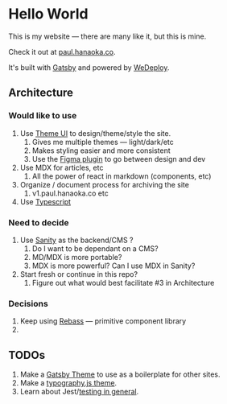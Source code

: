 # Hello World

This is my website &mdash; there are many like it, but this is mine.

Check it out at [paul.hanaoka.co](https://paul.hanaoka.co).

It's built with [Gatsby](https://gatsbyjs.org) and powered by [WeDeploy](https://wedeploy.com).

## Architecture

### Would like to use

1. Use [Theme UI](www.theme-ui.com) to design/theme/style the site.
   1. Gives me multiple themes — light/dark/etc
   1. Makes styling easier and more consistent
   1. Use the [Figma plugin](https://www.figma.com/community/plugin/797015796747379907/Theme-UI) to go between design and dev
1. Use MDX for articles, etc
   1. All the power of react in markdown (components, etc)
1. Organize / document process for archiving the site
   1. v1.paul.hanaoka.co etc
1. Use [Typescript](https://github.com/liferay-design/liferay.design/issues/711)

### Need to decide

1. Use [Sanity](wwww.sanity.io) as the backend/CMS ?
   1. Do I want to be dependant on a CMS?
   1. MD/MDX is more portable?
   1. MDX is more powerful? Can I use MDX in Sanity?
1. Start fresh or continue in this repo?
   1. Figure out what would best facilitate #3 in Architecture

### Decisions

1. Keep using [Rebass](https://rebassjs.org/) — primitive component library
1.

## TODOs

1. Make a [Gatsby Theme](https://www.gatsbyjs.org/docs/themes/) to use as a boilerplate for other sites.
1. Make a [typography.js theme](https://kyleamathews.github.io/typography.js/).
1. Learn about Jest/[testing in general](https://www.gatsbyjs.org/docs/testing-react-components/).
